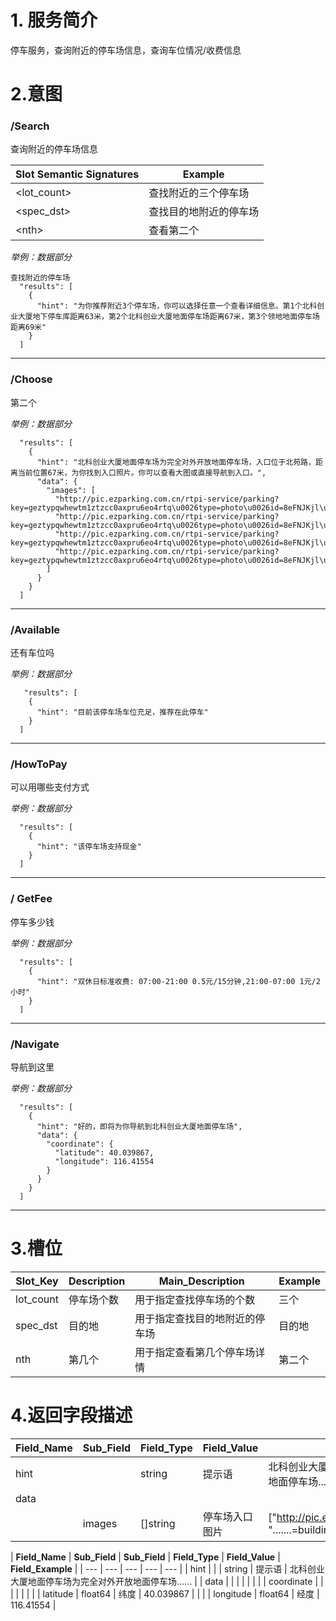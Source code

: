 
# 1. 服务简介

停车服务，查询附近的停车场信息，查询车位情况\/收费信息

# 2.意图

### \/Search

查询附近的停车场信息

| **Slot Semantic Signatures** | **Example** |
| --- | --- |
| &lt;lot_count&gt; | 查找附近的三个停车场 |
| &lt;spec_dst&gt; | 查找目的地附近的停车场 |
| &lt;nth&gt; | 查看第二个 |

_举例：数据部分_
```
查找附近的停车场
  "results": [
    {
      "hint": "为你推荐附近3个停车场，你可以选择任意一个查看详细信息。第1个北科创业大厦地下停车库距离63米，第2个北科创业大厦地面停车场距离67米，第3个领地地面停车场距离69米"
    }
  ]  
```

---


### \/Choose
第二个

_举例：数据部分_
```
  "results": [
    {
      "hint": "北科创业大厦地面停车场为完全对外开放地面停车场，入口位于北苑路，距离当前位置67米，为你找到入口照片。你可以查看大图或直接导航到入口。",
      "data": {
        "images": [
          "http://pic.ezparking.com.cn/rtpi-service/parking?key=geztypqwhewtm1ztzcc0axpru6eo4rtq\u0026type=photo\u0026id=8eFNJKjl\u0026file=entrance_ZqMGYnoa.jpg",
          "http://pic.ezparking.com.cn/rtpi-service/parking?key=geztypqwhewtm1ztzcc0axpru6eo4rtq\u0026type=photo\u0026id=8eFNJKjl\u0026file=building_Yg90HemE.jpg",
          "http://pic.ezparking.com.cn/rtpi-service/parking?key=geztypqwhewtm1ztzcc0axpru6eo4rtq\u0026type=photo\u0026id=8eFNJKjl\u0026file=entrance_ZqMGYnoa.jpg",
          "http://pic.ezparking.com.cn/rtpi-service/parking?key=geztypqwhewtm1ztzcc0axpru6eo4rtq\u0026type=photo\u0026id=8eFNJKjl\u0026file=exit_oFkE3v2G.jpg"
        ]
      }
    }
  ]
```

---

### \/Available
还有车位吗

_举例：数据部分_
```
   "results": [
    {
      "hint": "目前该停车场车位充足，推荐在此停车"
    }
  ]
```

---

### \/HowToPay
可以用哪些支付方式

_举例：数据部分_
```
  "results": [
    {
      "hint": "该停车场支持现金"
    }
  ]
```

---

### \/ GetFee
停车多少钱

_举例：数据部分_
```
  "results": [
    {
      "hint": "双休日标准收费: 07:00-21:00 0.5元/15分钟,21:00-07:00 1元/2小时"
    }
  ]
```

---

### \/Navigate
导航到这里

_举例：数据部分_

```
  "results": [
    {
      "hint": "好的，即将为你导航到北科创业大厦地面停车场",
      "data": {
        "coordinate": {
          "latitude": 40.039867,
          "longitude": 116.41554
        }
      }
    }
  ]
```

---


# 3.槽位

| **Slot\_Key** | **Description** | **Main\_Description** | **Example** |
| --- | --- | --- | --- |
| lot_count | 停车场个数 | 用于指定查找停车场的个数 | 三个 |
| spec_dst | 目的地 | 用于指定查找目的地附近的停车场 | 目的地 |
| nth | 第几个 | 用于指定查看第几个停车场详情 | 第二个 |

# 4.返回字段描述

| **Field\_Name** | **Sub\_Field** | **Field\_Type** | **Field\_Value** | **Field\_Example** |
| --- | --- | --- | --- | --- |
| hint |  | string | 提示语 | 北科创业大厦地面停车场为完全对外开放地面停车场...... |
| data |  |  |  |  |
|  | images | []string | 停车场入口图片 | ["http://pic.ezparking.com.cn/rtpi-......", ".......=building_Yg90HemE.jpg",] |


| **Field\_Name** | **Sub\_Field** | **Sub\_Field** | **Field\_Type** | **Field\_Value** | **Field\_Example** |
| --- | --- | --- | --- | --- |
| hint |  |  | string | 提示语 | 北科创业大厦地面停车场为完全对外开放地面停车场...... |
| data |  |  |  |  |  |
|  | coordinate |  |  |  |  |
|  |  | latitude | float64 | 纬度 | 40.039867 |
|  |  | longitude | float64 | 经度 | 116.41554 |
